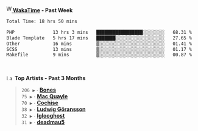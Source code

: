 <img src="https://github.com/dxnter/dxnter/assets/17434202/67b21fa4-d36d-46f9-9dec-f23d976b00ef" alt="WakaTime Logo" width="14" height="18"/><a href="https://wakatime.com/@dxnter" target="_blank"><strong> WakaTime</strong></a><strong> - Past Week</strong>

<!--START_SECTION:waka-->

```txt
Total Time: 18 hrs 50 mins

PHP              13 hrs 3 mins   █████████████████░░░░░░░░   68.31 %
Blade Template   5 hrs 17 mins   ███████░░░░░░░░░░░░░░░░░░   27.65 %
Other            16 mins         ▒░░░░░░░░░░░░░░░░░░░░░░░░   01.41 %
SCSS             13 mins         ▒░░░░░░░░░░░░░░░░░░░░░░░░   01.17 %
Makefile         9 mins          ▒░░░░░░░░░░░░░░░░░░░░░░░░   00.87 %
```

<!--END_SECTION:waka-->

<br/>

<!--START_LASTFM_ARTISTS:{"period": "3month", "rows": 6}-->
<a href="https://last.fm" target="_blank"><img src="https://user-images.githubusercontent.com/17434202/215290617-e793598d-d7c9-428f-9975-156db1ba89cc.svg" alt="Last.fm Logo" width="18" height="13"/></a> **Top Artists - Past 3 Months**

> `206 ▶️` ∙ **[Bones](https://www.last.fm/music/Bones)**<br/>
> `75 ▶️` ∙ **[Mac Quayle](https://www.last.fm/music/Mac+Quayle)**<br/>
> `70 ▶️` ∙ **[Cochise](https://www.last.fm/music/Cochise)**<br/>
> `38 ▶️` ∙ **[Ludwig Göransson](https://www.last.fm/music/Ludwig+G%C3%B6ransson)**<br/>
> `32 ▶️` ∙ **[Iglooghost](https://www.last.fm/music/Iglooghost)**<br/>
> `31 ▶️` ∙ **[deadmau5](https://www.last.fm/music/deadmau5)**<br/>
<!--END_LASTFM_ARTISTS-->
